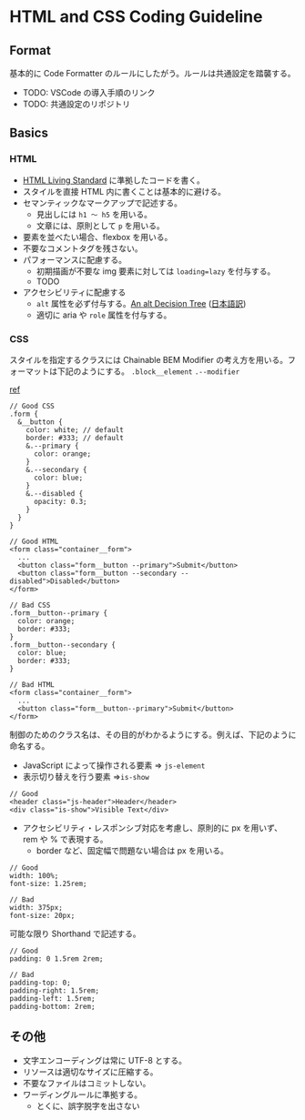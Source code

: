 # HTML and CSS Coding Guideline

## Format

基本的に Code Formatter のルールにしたがう。ルールは共通設定を踏襲する。

- TODO: VSCode の導入手順のリンク
- TODO: 共通設定のリポジトリ

## Basics

### HTML

- [HTML Living Standard](https://html.spec.whatwg.org/multipage/) に準拠したコードを書く。
- スタイルを直接 HTML 内に書くことは基本的に避ける。
- セマンティックなマークアップで記述する。
  - 見出しには `h1 〜 h5` を用いる。
  - 文章には、原則として `p` を用いる。
- 要素を並べたい場合、flexbox を用いる。
- 不要なコメントタグを残さない。
- パフォーマンスに配慮する。
  - 初期描画が不要な img 要素に対しては `loading=lazy` を付与する。
  - TODO
- アクセシビリティに配慮する
  - `alt` 属性を必ず付与する。[An alt Decision Tree](https://www.w3.org/WAI/tutorials/images/decision-tree/) ([日本語訳](https://qiita.com/hibikikudo/items/f710933664094632540d))
  - 適切に aria や `role` 属性を付与する。

### CSS

スタイルを指定するクラスには Chainable BEM Modifier の考え方を用いる。フォーマットは下記のようにする。
`.block__element`
`.--modifier`

[ref](https://webuild.envato.com/blog/chainable-bem-modifiers/)

```
// Good CSS
.form {
  &__button {
    color: white; // default
    border: #333; // default
    &.--primary {
      color: orange;
    }
    &.--secondary {
      color: blue;
    }
    &.--disabled {
      opacity: 0.3;
    }
  }
}
```

```
// Good HTML
<form class="container__form">
  ...
  <button class="form__button --primary">Submit</button>
  <button class="form__button --secondary --disabled">Disabled</button>
</form>
```

```
// Bad CSS
.form__button--primary {
  color: orange;
  border: #333;
}
.form__button--secondary {
  color: blue;
  border: #333;
}
```

```
// Bad HTML
<form class="container__form">
  ...
  <button class="form__button--primary">Submit</button>
</form>
```

制御のためのクラス名は、その目的がわかるようにする。例えば、下記のように命名する。

- JavaScript によって操作される要素 => `js-element`
- 表示切り替えを行う要素 =>`is-show`

```
// Good
<header class="js-header">Header</header>
<div class="is-show">Visible Text</div>
```

- アクセシビリティ・レスポンシブ対応を考慮し、原則的に px を用いず、rem や % で表現する。
  - border など、固定幅で問題ない場合は px を用いる。

```
// Good
width: 100%;
font-size: 1.25rem;

// Bad
width: 375px;
font-size: 20px;

```

可能な限り Shorthand で記述する。

```
// Good
padding: 0 1.5rem 2rem;

// Bad
padding-top: 0;
padding-right: 1.5rem;
padding-left: 1.5rem;
padding-bottom: 2rem;
```

## その他

- 文字エンコーディングは常に UTF-8 とする。
- リソースは適切なサイズに圧縮する。
- 不要なファイルはコミットしない。
- ワーディングルールに準拠する。
  - とくに、誤字脱字を出さない
